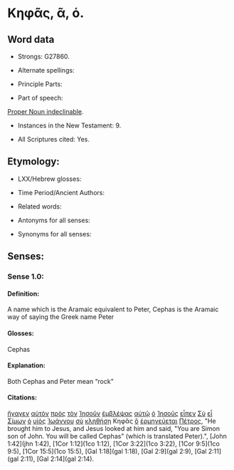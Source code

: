 # Κηφᾶς, ᾶ, ὁ.

<!-- Status: S2=Needs2ndReview -->
<!-- Lexica used for edits: BDAG, FFM, LN, BN, A-S -->

## Word data

* Strongs: G27860.


* Alternate spellings:

* Principle Parts: 

* Part of speech: 

[Proper Noun indeclinable](http://ugg.readthedocs.io/en/latest/proper_noun_indeclinable.html).

* Instances in the New Testament: 9.

* All Scriptures cited: Yes.

## Etymology: 

* LXX/Hebrew glosses: 

* Time Period/Ancient Authors: 

* Related words: 

* Antonyms for all senses:

* Synonyms for all senses: 

## Senses:

### Sense 1.0:

#### Definition: 

A name which is the Aramaic equivalent to Peter, Cephas is the Aramaic way of saying the Greek name Peter 

#### Glosses:

Cephas

#### Explanation:

Both Cephas and Peter mean “rock” 

#### Citations:

[ἤγαγεν](../G00710/01.md) [αὐτὸν](../G08460/01.md) [πρὸς](../G43140/01.md) [τὸν](../G35880/01.md) [Ἰησοῦν](../G24240/01.md) [ἐμβλέψας](../G16890/01.md) [αὐτῷ](../G08460/01.md) [ὁ](../G35880/01.md) [Ἰησοῦς](../G24240/01.md) [εἶπεν](../G30040/01.md) [Σὺ](../G47710/01.md) [εἶ](../G99999/01.md) [Σίμων](../G46130/01.md) [ὁ](../G35880/01.md) [υἱὸς](../G52070/01.md) [Ἰωάννου](../G24910/01.md) [σὺ](../G47710/01.md) [κληθήσῃ](../G25640/01.md) Κηφᾶς [ὃ](../G37390/01.md) [ἑρμηνεύεται](../G20590/01.md) [Πέτρος](../G40740/01.md), 
"He brought him to Jesus, and Jesus looked at him and said, "You are Simon son of John. You will be called Cephas" (which is translated Peter).", 
[John 1:42](jhn 1:42),  [1Cor 1:12](1co 1:12),  [1Cor 3:22](1co 3:22),  [1Cor 9:5](1co 9:5),  [1Cor 15:5](1co 15:5),  [Gal 1:18](gal 1:18),  [Gal 2:9](gal 2:9),  [Gal 2:11](gal 2:11),  [Gal 2:14](gal 2:14).                                          


